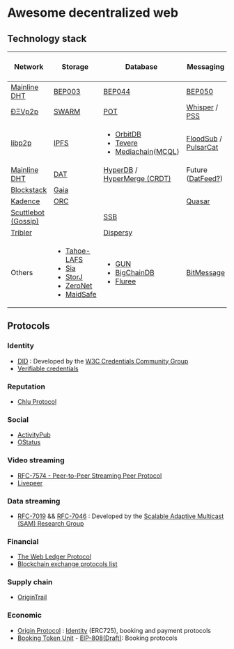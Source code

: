 # Awesome decentralized web
## Technology stack
| Network                                                                        | Storage                                                                                                                                                                                                                                                                                      | Database                                                                                                                                                                                                                                       | Messaging                                                                                                                                       | Naming ([Zooko's triangel](https://en.wikipedia.org/wiki/Zooko%27s_triangle))                                |
|--------------------------------------------------------------------------------|----------------------------------------------------------------------------------------------------------------------------------------------------------------------------------------------------------------------------------------------------------------------------------------------|------------------------------------------------------------------------------------------------------------------------------------------------------------------------------------------------------------------------------------------------|-------------------------------------------------------------------------------------------------------------------------------------------------|--------------------------------------------------------------------------------------------------------------|
| [Mainline DHT](http://bittorrent.org/beps/bep_0005.html)                       | [BEP003](http://bittorrent.org/beps/bep_0003.html)                                                                                                                                                                                                                                           | [BEP044](http://bittorrent.org/beps/bep_0044.html)                                                                                                                                                                                             | [BEP050](http://bittorrent.org/beps/bep_0050.html)                                                                                              |                                                                                                              |
| [ÐΞVp2p](https://github.com/ethereum/wiki/wiki/%C3%90%CE%9EVp2p-Wire-Protocol) | [SWARM](https://github.com/ethersphere/swarm)                                                                                                                                                                                                                                                | [POT](https://github.com/ethersphere/swarm/wiki/Working-groups#db-support-pot-and-indexing)                                                                                                                                                    |  [Whisper](https://github.com/ethereum/go-ethereum/wiki/Whisper-Overview) / [PSS](https://github.com/ethersphere/go-ethereum/wiki/PSS-usecases) | [ENS](https://github.com/ethereum/ens)                                                                       |
| [libp2p](https://github.com/libp2p/libp2p)                                     | [IPFS](https://github.com/ipfs/ipfs)                                                                                                                                                                                                                                                         |  <ul> <li>[OrbitDB](https://github.com/orbitdb/orbit-db)</li> <li>[Tevere](https://github.com/ipfs-shipyard/tevere#readme)</li> <li>[Mediachain](https://github.com/mediachain/)([MCQL](https://github.com/mediachain/concat#mcql))</li> </ul> | [FloodSub](https://github.com/libp2p/js-libp2p-floodsub) / [PulsarCat](https://github.com/JGAntunes/pulsarcast/)                                | IPNS                                                                                                         |
| [Mainline DHT](https://en.wikipedia.org/wiki/Mainline_DHT)                     | [DAT](https://github.com/datproject/dat)                                                                                                                                                                                                                                                     | [HyperDB](https://github.com/mafintosh/hyperdb) / [HyperMerge (CRDT)](https://github.com/automerge/hypermerge)                                                                                                                                 | Future ([DatFeed?](https://www.youtube.com/watch?v=rkJNsFZnoFQ&feature=youtu.be&t=30m23s))                                                      |                                                                                                              |
| [Blockstack](https://github.com/blockstack/blockstack-core)                    | [Gaia](https://github.com/blockstack/gaia)                                                                                                                                                                                                                                                   |                                                                                                                                                                                                                                                |                                                                                                                                                 | [BNS](https://github.com/blockstack/blockstack-core/blob/feature/docs-bns/docs/blockstack_naming_service.md) |
| [Kadence](https://github.com/kadence/kadence)                                  | [ORC](https://github.com/orcproject/orc)                                                                                                                                                                                                                                                     |                                                                                                                                                                                                                                                | [Quasar](https://kadence.github.io/lib_plugin-quasar.js.html)                                                                                   |                                                                                                              |
| [Scuttlebot (Gossip)](https://github.com/ssbc/scuttlebot)                      |                                                                                                                                                                                                                                                                                              | [SSB](https://github.com/ssbc/secure-scuttlebutt)                                                                                                                                                                                              |                                                                                                                                                 |                                                                                                              |
| [Tribler](https://github.com/Tribler/tribler)                                  |                                                                                                                                                                                                                                                                                              | [Dispersy](https://github.com/Tribler/dispersy)                                                                                                                                                                                                |                                                                                                                                                 |                                                                                                              |
| Others                                                                         | <ul> <li>[Tahoe-LAFS](https://github.com/tahoe-lafs/tahoe-lafs)</li> <li>[Sia](https://github.com/NebulousLabs/Sia)</li> <li>[StorJ](https://github.com/storj/storj)</li> <li>[ZeroNet](https://github.com/HelloZeroNet/ZeroNet)</li> <li>[MaidSafe](https://github.com/maidsafe)</li> </ul> | <ul> <li>[GUN](https://github.com/amark/gun)</li> <li>[BigChainDB](https://github.com/bigchaindb/bigchaindb)</li> <li>[Fluree](https://flur.ee/assets/pdf/flureedb_whitepaper_v1.pdf)</li> </ul>                                               | [BitMessage](https://github.com/Bitmessage/PyBitmessage)                                                                                        | [Namecoin](https://github.com/namecoin/namecoin-core)                                                        |
## Protocols
### Identity
 * [DID](https://w3c-ccg.github.io/did-spec/) : Developed by the [W3C Credentials Community Group](https://www.w3.org/community/credentials/)
 * [Verifiable credentials](https://w3c.github.io/vc-data-model/)
### Reputation
 * [Chlu Protocol](https://github.com/ChluNetwork/chlu-protocol/blob/master/chlu_protocol.md)
### Social
 * [ActivityPub](https://www.w3.org/TR/activitypub/)
 * [OStatus](https://www.w3.org/community/ostatus/wiki/Main_Page)
### Video streaming
 * [RFC-7574 - Peer-to-Peer Streaming Peer Protocol](https://tools.ietf.org/html/rfc7574)
 * [Livepeer](https://github.com/livepeer/wiki/blob/master/WHITEPAPER.md)
### Data streaming
 * [RFC-7019](https://datatracker.ietf.org/doc/rfc7019/) && [RFC-7046](https://datatracker.ietf.org/doc/rfc7046/) : Developed by the [Scalable Adaptive Multicast (SAM) Research Group](http://www.samrg.org/)
### Financial
 * [The Web Ledger Protocol](https://w3c.github.io/web-ledger/)
 * [Blockchain exchange protocols list](https://github.com/evbots/dex-protocols)
### Supply chain
 * [OriginTrail](https://github.com/OriginTrail/ot-node/wiki/Graph-structure-in-OriginTrail-Data-Layer---version-1.0)
### Economic
 * [Origin Protocol](https://github.com/OriginProtocol/docs) : [Identity](https://github.com/OriginProtocol/identity-playground) (ERC725), booking and payment protocols
 * [Booking Token Unit](https://github.com/btuprotocol/btuprotocol-implementation-earth) - [EIP-808(Draft)](https://github.com/appyhour770/EIPs/blob/master/EIPS/eip-808.md): Booking protocols

